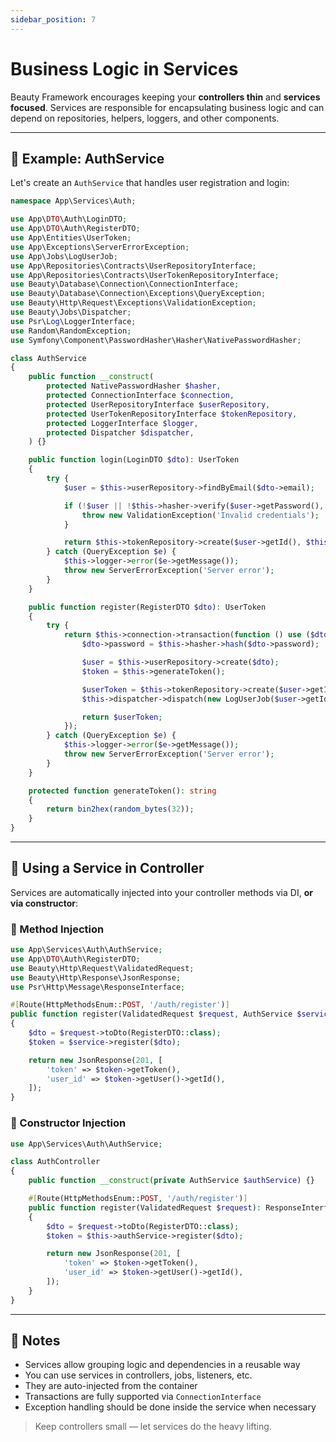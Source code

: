 ```yaml
---
sidebar_position: 7
---
```


# Business Logic in Services

Beauty Framework encourages keeping your **controllers thin** and **services focused**. Services are responsible for encapsulating business logic and can depend on repositories, helpers, loggers, and other components.

---

## 🧱 Example: AuthService

Let's create an `AuthService` that handles user registration and login:

```php
namespace App\Services\Auth;

use App\DTO\Auth\LoginDTO;
use App\DTO\Auth\RegisterDTO;
use App\Entities\UserToken;
use App\Exceptions\ServerErrorException;
use App\Jobs\LogUserJob;
use App\Repositories\Contracts\UserRepositoryInterface;
use App\Repositories\Contracts\UserTokenRepositoryInterface;
use Beauty\Database\Connection\ConnectionInterface;
use Beauty\Database\Connection\Exceptions\QueryException;
use Beauty\Http\Request\Exceptions\ValidationException;
use Beauty\Jobs\Dispatcher;
use Psr\Log\LoggerInterface;
use Random\RandomException;
use Symfony\Component\PasswordHasher\Hasher\NativePasswordHasher;

class AuthService
{
    public function __construct(
        protected NativePasswordHasher $hasher,
        protected ConnectionInterface $connection,
        protected UserRepositoryInterface $userRepository,
        protected UserTokenRepositoryInterface $tokenRepository,
        protected LoggerInterface $logger,
        protected Dispatcher $dispatcher,
    ) {}

    public function login(LoginDTO $dto): UserToken
    {
        try {
            $user = $this->userRepository->findByEmail($dto->email);

            if (!$user || !$this->hasher->verify($user->getPassword(), $dto->password)) {
                throw new ValidationException('Invalid credentials');
            }

            return $this->tokenRepository->create($user->getId(), $this->generateToken());
        } catch (QueryException $e) {
            $this->logger->error($e->getMessage());
            throw new ServerErrorException('Server error');
        }
    }

    public function register(RegisterDTO $dto): UserToken
    {
        try {
            return $this->connection->transaction(function () use ($dto) {
                $dto->password = $this->hasher->hash($dto->password);

                $user = $this->userRepository->create($dto);
                $token = $this->generateToken();

                $userToken = $this->tokenRepository->create($user->getId(), $token);
                $this->dispatcher->dispatch(new LogUserJob($user->getId(), $user->getEmail()));

                return $userToken;
            });
        } catch (QueryException $e) {
            $this->logger->error($e->getMessage());
            throw new ServerErrorException('Server error');
        }
    }

    protected function generateToken(): string
    {
        return bin2hex(random_bytes(32));
    }
}
```

---

## 🧾 Using a Service in Controller

Services are automatically injected into your controller methods via DI, **or via constructor**:

### 🔹 Method Injection

```php
use App\Services\Auth\AuthService;
use App\DTO\Auth\RegisterDTO;
use Beauty\Http\Request\ValidatedRequest;
use Beauty\Http\Response\JsonResponse;
use Psr\Http\Message\ResponseInterface;

#[Route(HttpMethodsEnum::POST, '/auth/register')]
public function register(ValidatedRequest $request, AuthService $service): ResponseInterface
{
    $dto = $request->toDto(RegisterDTO::class);
    $token = $service->register($dto);

    return new JsonResponse(201, [
        'token' => $token->getToken(),
        'user_id' => $token->getUser()->getId(),
    ]);
}
```

### 🔹 Constructor Injection

```php
use App\Services\Auth\AuthService;

class AuthController
{
    public function __construct(private AuthService $authService) {}

    #[Route(HttpMethodsEnum::POST, '/auth/register')]
    public function register(ValidatedRequest $request): ResponseInterface
    {
        $dto = $request->toDto(RegisterDTO::class);
        $token = $this->authService->register($dto);

        return new JsonResponse(201, [
            'token' => $token->getToken(),
            'user_id' => $token->getUser()->getId(),
        ]);
    }
}
```

---

## 🧩 Notes

* Services allow grouping logic and dependencies in a reusable way
* You can use services in controllers, jobs, listeners, etc.
* They are auto-injected from the container
* Transactions are fully supported via `ConnectionInterface`
* Exception handling should be done inside the service when necessary

> Keep controllers small — let services do the heavy lifting.
